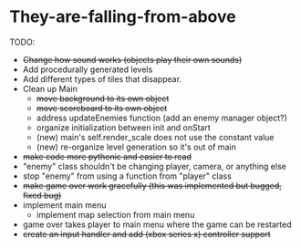 # They-are-falling-from-above

TODO:
  * ~~Change how sound works (objects play their own sounds)~~
  * Add procedurally generated levels
  * Add different types of tiles that disappear.
  * Clean up Main
    * ~~move background to its own object~~
    * ~~move scoreboard to its own object~~
    * address updateEnemies function (add an enemy manager object?)
    * organize initialization between init and onStart
    * (new) main's self.render_scale does not use the constant value
    * (new) re-organize level generation so it's out of main
  * ~~make code more pythonic and easier to read~~
  * "enemy" class shouldn't be changing player, camera, or anything else
  * stop "enemy" from using a function from "player" class
  * ~~make game over work gracefully (this was implemented but bugged, fixed bug)~~
  * implement main menu
    * implement map selection from main menu
  * game over takes player to main menu where the game can be restarted
  * ~~create an input handler and add (xbox series x) controller support~~
